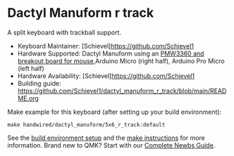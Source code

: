 # Dactyl Manuform r track

A split keyboard with trackball support.

* Keyboard Maintainer: [Schievel]https://github.com/Schievel1
* Hardware Supported: Dactyl Manuform using an [PMW3360 and breakout board for mouse](https://www.tindie.com/products/jkicklighter/pmw3360-motion-sensor/),Arduino Micro (right half), Arduino Pro Micro (left half) 
* Hardware Availability: [Schievel]https://github.com/Schievel1
* Building guide: https://github.com/Schievel1/dactyl_manuform_r_track/blob/main/README.org

Make example for this keyboard (after setting up your build environment):

    make handwired/dactyl_manuform/5x6_r_track:default

See the [build environment setup](https://docs.qmk.fm/#/getting_started_build_tools) and the [make instructions](https://docs.qmk.fm/#/getting_started_make_guide) for more information. Brand new to QMK? Start with our [Complete Newbs Guide](https://docs.qmk.fm/#/newbs).
